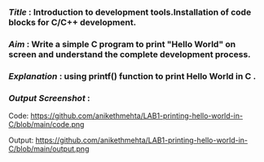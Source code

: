 ### ***Title*** : Introduction to development tools.Installation of code blocks for C/C++ development.
### ***Aim*** : Write a simple C program to print "Hello World" on screen and understand the complete development process.
### ***Explanation*** : using printf() function to print Hello World in C .
### ***Output Screenshot*** : 
Code:  https://github.com/anikethmehta/LAB1-printing-hello-world-in-C/blob/main/code.png

Output: https://github.com/anikethmehta/LAB1-printing-hello-world-in-C/blob/main/output.png

